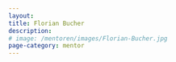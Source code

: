 ```yaml
---
layout:
title: Florian Bucher
description:
# image: /mentoren/images/Florian-Bucher.jpg
page-category: mentor
---
```

